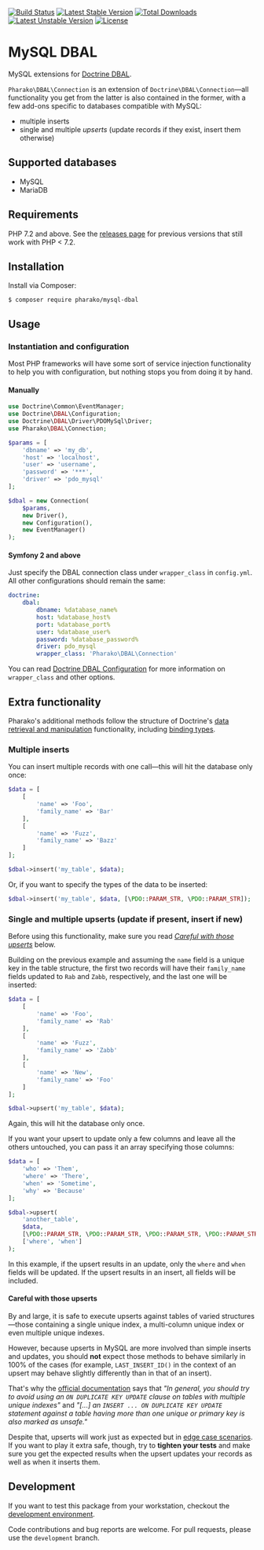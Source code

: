 [![Build Status](https://travis-ci.org/pharako/mysql-dbal.svg?branch=master)](https://travis-ci.org/pharako/mysql-dbal) [![Latest Stable Version](https://poser.pugx.org/pharako/mysql-dbal/v/stable)](https://packagist.org/packages/pharako/mysql-dbal) [![Total Downloads](https://poser.pugx.org/pharako/mysql-dbal/downloads)](https://packagist.org/packages/pharako/mysql-dbal) [![Latest Unstable Version](https://poser.pugx.org/pharako/mysql-dbal/v/unstable)](https://packagist.org/packages/pharako/mysql-dbal) [![License](https://poser.pugx.org/pharako/mysql-dbal/license)](https://packagist.org/packages/pharako/mysql-dbal)

# MySQL DBAL

MySQL extensions for [Doctrine DBAL](https://github.com/doctrine/dbal).

`Pharako\DBAL\Connection` is an extension of `Doctrine\DBAL\Connection`—all functionality you get from the latter is also contained in the former, with a few add-ons specific to databases compatible with MySQL:

* multiple inserts
* single and multiple _upserts_ (update records if they exist, insert them otherwise)

## Supported databases

* MySQL
* MariaDB

## Requirements

PHP 7.2 and above. See the [releases page](https://github.com/pharako/mysql-dbal/releases) for previous versions that still work with PHP < 7.2.

## Installation

Install via Composer:

```SHELL
$ composer require pharako/mysql-dbal
```

## Usage

### Instantiation and configuration

Most PHP frameworks will have some sort of service injection functionality to help you with configuration, but nothing stops you from doing it by hand.

#### Manually

```PHP
use Doctrine\Common\EventManager;
use Doctrine\DBAL\Configuration;
use Doctrine\DBAL\Driver\PDOMySql\Driver;
use Pharako\DBAL\Connection;

$params = [
    'dbname' => 'my_db',
    'host' => 'localhost',
    'user' => 'username',
    'password' => '***',
    'driver' => 'pdo_mysql'
];

$dbal = new Connection(
    $params,
    new Driver(),
    new Configuration(),
    new EventManager()
);
```

#### Symfony 2 and above

Just specify the DBAL connection class under `wrapper_class` in `config.yml`. All other configurations should remain the same:

```YAML
doctrine:
    dbal:
        dbname: %database_name%
        host: %database_host%
        port: %database_port%
        user: %database_user%
        password: %database_password%
        driver: pdo_mysql
        wrapper_class: 'Pharako\DBAL\Connection'
```

You can read [Doctrine DBAL Configuration](http://symfony.com/doc/current/reference/configuration/doctrine.html#doctrine-dbal-configuration) for more information on `wrapper_class` and other options.

## Extra functionality

Pharako's additional methods follow the structure of Doctrine's [data retrieval and manipulation](http://docs.doctrine-project.org/projects/doctrine-dbal/en/latest/reference/data-retrieval-and-manipulation.html) functionality, including [binding types](http://docs.doctrine-project.org/projects/doctrine-dbal/en/latest/reference/data-retrieval-and-manipulation.html#binding-types).

### Multiple inserts

You can insert multiple records with one call—this will hit the database only once:

```PHP
$data = [
    [
        'name' => 'Foo',
        'family_name' => 'Bar'
    ],
    [
        'name' => 'Fuzz',
        'family_name' => 'Bazz'
    ]
];

$dbal->insert('my_table', $data);
```

Or, if you want to specify the types of the data to be inserted:

```PHP
$dbal->insert('my_table', $data, [\PDO::PARAM_STR, \PDO::PARAM_STR]);
```

### Single and multiple upserts (update if present, insert if new)

Before using this functionality, make sure you read [_Careful with those upserts_](#careful-with-those-upserts) below.

Building on the previous example and assuming the `name` field is a unique key in the table structure, the first two records will have their `family_name` fields updated to `Rab` and `Zabb`, respectively, and the last one will be inserted:

```PHP
$data = [
    [
        'name' => 'Foo',
        'family_name' => 'Rab'
    ],
    [
        'name' => 'Fuzz',
        'family_name' => 'Zabb'
    ],
    [
        'name' => 'New',
        'family_name' => 'Foo'
    ]
];

$dbal->upsert('my_table', $data);
```

Again, this will hit the database only once.

If you want your upsert to update only a few columns and leave all the others untouched, you can pass it an array specifying those columns:

```PHP
$data = [
    'who' => 'Them',
    'where' => 'There',
    'when' => 'Sometime',
    'why' => 'Because'
];

$dbal->upsert(
    'another_table',
    $data,
    [\PDO::PARAM_STR, \PDO::PARAM_STR, \PDO::PARAM_STR, \PDO::PARAM_STR],
    ['where', 'when']
);
```

In this example, if the upsert results in an update, only the `where` and `when` fields will be updated. If the upsert results in an insert, all fields will be included.

#### Careful with those upserts

By and large, it is safe to execute upserts against tables of varied structures—those containing a single unique index, a multi-column unique index or even multiple unique indexes.

However, because upserts in MySQL are more involved than simple inserts and updates, you should **not** expect those methods to behave similarly in 100% of the cases (for example, `LAST_INSERT_ID()` in the context of an upsert may behave slightly differently than in that of an insert).

That's why the [official documentation](https://dev.mysql.com/doc/refman/5.7/en/insert-on-duplicate.html) says that _"In general, you should try to avoid using an `ON DUPLICATE KEY UPDATE` clause on tables with multiple unique indexes"_ and _"[...] an `INSERT ... ON DUPLICATE KEY UPDATE` statement against a table having more than one unique or primary key is also marked as unsafe."_

Despite that, upserts will work just as expected but in [edge case scenarios](http://bugs.mysql.com/bug.php?id=58637). If you want to play it extra safe, though, try to **tighten your tests** and make sure you get the expected results when the upsert updates your records as well as when it inserts them.

## Development

If you want to test this package from your workstation, checkout the [development environment](https://github.com/pharako/mysql-dbal-dev).

Code contributions and bug reports are welcome. For pull requests, please use the `development` branch.
